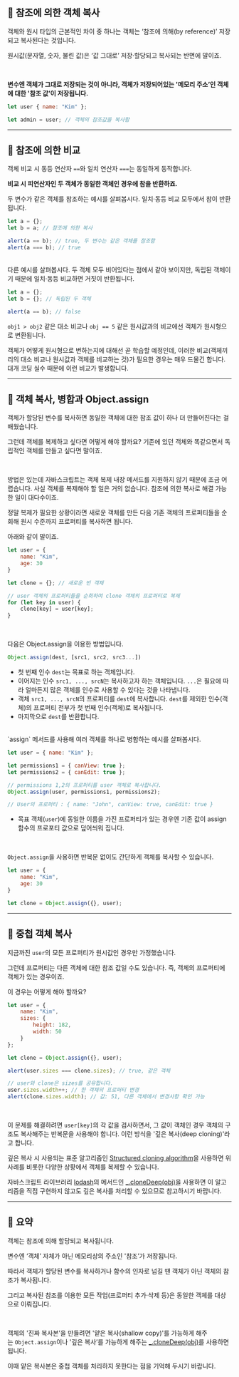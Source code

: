 ## 📘 참조에 의한 객체 복사

객체와 원시 타입의 근본적인 차이 중 하나는 객체는 ‘참조에 의해(by reference)’ 저장되고 복사된다는 것입니다.

원시값(문자열, 숫자, 불린 값)은 ‘값 그대로’ 저장·할당되고 복사되는 반면에 말이죠.

<br>

**변수엔 객체가 그대로 저장되는 것이 아니라, 객체가 저장되어있는 '메모리 주소’인 객체에 대한 '참조 값’이 저장됩니다.**

```javascript
let user { name: "Kim" };

let admin = user; // 객체의 참조값을 복사함
```

---
## 📘 참조에 의한 비교

객체 비교 시 동등 연산자 `==`와 일치 연산자 `===`는 동일하게 동작합니다.

**비교 시 피연산자인 두 객체가 동일한 객체인 경우에 참을 반환하죠.**

두 변수가 같은 객체를 참조하는 예시를 살펴봅시다. 일치·동등 비교 모두에서 참이 반환됩니다.

```javascript
let a = {};
let b = a; // 참조에 의한 복사

alert(a == b); // true, 두 변수는 같은 객체를 참조함
alert(a === b); // true
```

<br>
다른 예시를 살펴봅시다. 두 객체 모두 비어있다는 점에서 같아 보이지만, 독립된 객체이기 때문에 일치·동등 비교하면 거짓이 반환됩니다.

```javascript
let a = {};
let b = {}; // 독립된 두 객체

alert(a == b); // false
```

`obj1 > obj2` 같은 대소 비교나 `obj == 5` 같은 원시값과의 비교에선 객체가 원시형으로 변환됩니다.

객체가 어떻게 원시형으로 변하는지에 대해선 곧 학습할 예정인데, 이러한 비교(객체끼리의 대소 비교나 원시값과 객체를 비교하는 것)가 필요한 경우는 매우 드물긴 합니다. 대개 코딩 실수 때문에 이런 비교가 발생합니다.

---
## 📘 객체 복사, 병합과 Object.assign

객체가 할당된 변수를 복사하면 동일한 객체에 대한 참조 값이 하나 더 만들어진다는 걸 배웠습니다.

그런데 객체를 복제하고 싶다면 어떻게 해야 할까요? 기존에 있던 객체와 똑같으면서 독립적인 객체를 만들고 싶다면 말이죠.

<br>

방법은 있는데 자바스크립트는 객체 복제 내장 메서드를 지원하지 않기 때문에 조금 어렵습니다. 사실 객체를 복제해야 할 일은 거의 없습니다. 참조에 의한 복사로 해결 가능한 일이 대다수이죠.

정말 복제가 필요한 상황이라면 새로운 객체를 만든 다음 기존 객체의 프로퍼티들을 순회해 원시 수준까지 프로퍼티를 복사하면 됩니다.

아래와 같이 말이죠.

```javascript
let user = {
	name: "Kim",
	age: 30
}

let clone = {}; // 새로운 빈 객체

// user 객체의 프로퍼티들을 순회하며 clone 객체의 프로퍼티로 복제
for (let key in user) {
	clone[key] = user[key];
}
```

<br>

다음은 Object.assign을 이용한 방법입니다.

```javascript
Object.assign(dest, [src1, src2, src3...])
```

-   첫 번째 인수 `dest`는 목표로 하는 객체입니다.
-   이어지는 인수 `src1, ..., srcN`는 복사하고자 하는 객체입니다. `...`은 필요에 따라 얼마든지 많은 객체를 인수로 사용할 수 있다는 것을 나타냅니다.
-   객체 `src1, ..., srcN`의 프로퍼티를 `dest`에 복사합니다. `dest`를 제외한 인수(객체)의 프로퍼티 전부가 첫 번째 인수(객체)로 복사됩니다.
-   마지막으로 `dest`를 반환합니다.

<br>
`assign` 메서드를 사용해 여러 객체를 하나로 병합하는 예시를 살펴봅시다.

```javascript
let user = { name: "Kim" };

let permissions1 = { canView: true };
let permissions2 = { canEdit: true };

// permissions 1,2의 프로퍼티를 user 객체로 복사합니다.
Object.assign(user, permissions1, permissions2);

// User의 프로퍼티 : { name: "John", canView: true, canEdit: true }
```

- 목표 객체(`user`)에 동일한 이름을 가진 프로퍼티가 있는 경우엔 기존 값이 assign 함수의 프로포티 값으로 덮어씌워 집니다.

<br>

`Object.assign`을 사용하면 반복문 없이도 간단하게 객체를 복사할 수 있습니다.

```javascript
let user = {
	name: "Kim",
	age: 30
}

let clone = Object.assign({}, user);
```

---
## 📘 중첩 객체 복사

지금까진 `user`의 모든 프로퍼티가 원시값인 경우만 가정했습니다.

그런데 프로퍼티는 다른 객체에 대한 참조 값일 수도 있습니다. 즉, 객체의 프로퍼티에 객체가 있는 경우이죠.

이 경우는 어떻게 해야 할까요?

```javascript
let user = {
	name: "Kim",
	sizes: {
		height: 182,
		width: 50
	}
};

let clone = Object.assign({}, user);

alert(user.sizes === clone.sizes); // true, 같은 객체

// user와 clone은 sizes를 공유합니다.
user.sizes.width++; // 한 객체의 프로퍼티 변경
alert(clone.sizes.width); // 값: 51, 다른 객체에서 변경사항 확인 가능
```

<br>

이 문제를 해결하려면 `user[key]`의 각 값을 검사하면서, 그 값이 객체인 경우 객체의 구조도 복사해주는 반복문을 사용해야 합니다. 이런 방식을 '깊은 복사(deep cloning)'라고 합니다.

깊은 복사 시 사용되는 표준 알고리즘인 [Structured cloning algorithm](https://html.spec.whatwg.org/multipage/structured-data.html#safe-passing-of-structured-data)을 사용하면 위 사례를 비롯한 다양한 상황에서 객체를 복제할 수 있습니다.

자바스크립트 라이브러리 [lodash](https://lodash.com/)의 메서드인 [_.cloneDeep(obj)](https://lodash.com/docs#cloneDeep)을 사용하면 이 알고리즘을 직접 구현하지 않고도 깊은 복사를 처리할 수 있으므로 참고하시기 바랍니다.

---
## 📘 요약

객체는 참조에 의해 할당되고 복사됩니다.

변수엔 ‘객체’ 자체가 아닌 메모리상의 주소인 '참조’가 저장됩니다.

따라서 객체가 할당된 변수를 복사하거나 함수의 인자로 넘길 땐 객체가 아닌 객체의 참조가 복사됩니다.

그리고 복사된 참조를 이용한 모든 작업(프로퍼티 추가·삭제 등)은 동일한 객체를 대상으로 이뤄집니다.

<br>

객체의 '진짜 복사본’을 만들려면 '얕은 복사(shallow copy)'를 가능하게 해주는 `Object.assign`이나 '깊은 복사’를 가능하게 해주는 [_.cloneDeep(obj)](https://lodash.com/docs#cloneDeep)를 사용하면 됩니다.

이때 얕은 복사본은 중첩 객체를 처리하지 못한다는 점을 기억해 두시기 바랍니다.